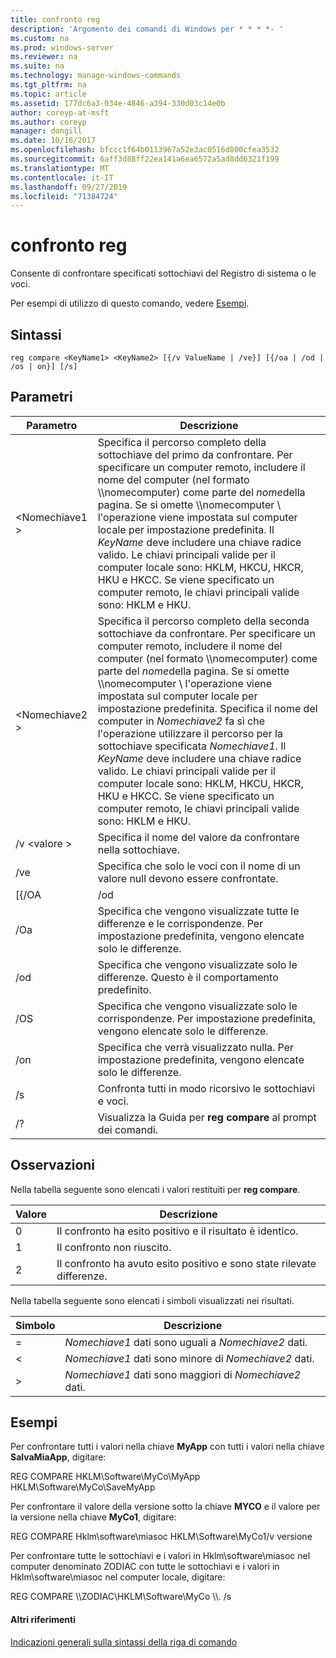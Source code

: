 ```yaml
---
title: confronto reg
description: 'Argomento dei comandi di Windows per * * * *- '
ms.custom: na
ms.prod: windows-server
ms.reviewer: na
ms.suite: na
ms.technology: manage-windows-commands
ms.tgt_pltfrm: na
ms.topic: article
ms.assetid: 177dc6a3-034e-4846-a394-330d03c14e0b
author: coreyp-at-msft
ms.author: coreyp
manager: dongill
ms.date: 10/16/2017
ms.openlocfilehash: bfccc1f64b0113967a52e3ac0516d800cfea3532
ms.sourcegitcommit: 6aff3d88ff22ea141a6ea6572a5ad8dd6321f199
ms.translationtype: MT
ms.contentlocale: it-IT
ms.lasthandoff: 09/27/2019
ms.locfileid: "71384724"
---
```

# <a name="reg-compare"></a>confronto reg



Consente di confrontare specificati sottochiavi del Registro di sistema o le voci.

Per esempi di utilizzo di questo comando, vedere [Esempi](#BKMK_examples).

## <a name="syntax"></a>Sintassi

```
reg compare <KeyName1> <KeyName2> [{/v ValueName | /ve}] [{/oa | /od | /os | on}] [/s]
```

## <a name="parameters"></a>Parametri

|    Parametro    |                                                                                                                                                                                                                                                                                          Descrizione                                                                                                                                                                                                                                                                                           |
|-----------------|------------------------------------------------------------------------------------------------------------------------------------------------------------------------------------------------------------------------------------------------------------------------------------------------------------------------------------------------------------------------------------------------------------------------------------------------------------------------------------------------------------------------------------------------------------------------------------------------|
|   \<Nomechiave1 >   |                                                               Specifica il percorso completo della sottochiave del primo da confrontare. Per specificare un computer remoto, includere il nome del computer (nel formato \\\\nomecomputer\) come parte del *nome*della pagina. Se si omette \\\\nomecomputer \ l'operazione viene impostata sul computer locale per impostazione predefinita. Il *KeyName* deve includere una chiave radice valido. Le chiavi principali valide per il computer locale sono: HKLM, HKCU, HKCR, HKU e HKCC. Se viene specificato un computer remoto, le chiavi principali valide sono: HKLM e HKU.                                                                |
|   \<Nomechiave2 >   | Specifica il percorso completo della seconda sottochiave da confrontare. Per specificare un computer remoto, includere il nome del computer (nel formato \\\\nomecomputer\) come parte del *nome*della pagina. Se si omette \\\\nomecomputer \ l'operazione viene impostata sul computer locale per impostazione predefinita. Specifica il nome del computer in *Nomechiave2* fa sì che l'operazione utilizzare il percorso per la sottochiave specificata *Nomechiave1*. Il *KeyName* deve includere una chiave radice valido. Le chiavi principali valide per il computer locale sono: HKLM, HKCU, HKCR, HKU e HKCC. Se viene specificato un computer remoto, le chiavi principali valide sono: HKLM e HKU. |
| /v \<valore > |                                                                                                                                                                                                                                                                     Specifica il nome del valore da confrontare nella sottochiave.                                                                                                                                                                                                                                                                      |
|       /ve       |                                                                                                                                                                                                                                                         Specifica che solo le voci con il nome di un valore null devono essere confrontate.                                                                                                                                                                                                                                                         |
|      [{/OA      |                                                                                                                                                                                                                                                                                              /od                                                                                                                                                                                                                                                                                               |
|       /Oa       |                                                                                                                                                                                                                                             Specifica che vengono visualizzate tutte le differenze e le corrispondenze. Per impostazione predefinita, vengono elencate solo le differenze.                                                                                                                                                                                                                                             |
|       /od       |                                                                                                                                                                                                                                                          Specifica che vengono visualizzate solo le differenze. Questo è il comportamento predefinito.                                                                                                                                                                                                                                                          |
|       /OS       |                                                                                                                                                                                                                                                    Specifica che vengono visualizzate solo le corrispondenze. Per impostazione predefinita, vengono elencate solo le differenze.                                                                                                                                                                                                                                                     |
|       /on       |                                                                                                                                                                                                                                                       Specifica che verrà visualizzato nulla. Per impostazione predefinita, vengono elencate solo le differenze.                                                                                                                                                                                                                                                        |
|       /s        |                                                                                                                                                                                                                                                                         Confronta tutti in modo ricorsivo le sottochiavi e voci.                                                                                                                                                                                                                                                                          |
|       /?        |                                                                                                                                                                                                                                                                    Visualizza la Guida per **reg compare** al prompt dei comandi.                                                                                                                                                                                                                                                                    |

## <a name="remarks"></a>Osservazioni

Nella tabella seguente sono elencati i valori restituiti per **reg compare**.

|Valore|Descrizione|
|-----|-----------|
|0|Il confronto ha esito positivo e il risultato è identico.|
|1|Il confronto non riuscito.|
|2|Il confronto ha avuto esito positivo e sono state rilevate differenze.|

Nella tabella seguente sono elencati i simboli visualizzati nei risultati.

|Simbolo|Descrizione|
|------|-----------|
|=|*Nomechiave1* dati sono uguali a *Nomechiave2* dati.|
|<|*Nomechiave1* dati sono minore di *Nomechiave2* dati.|
|>|*Nomechiave1* dati sono maggiori di *Nomechiave2* dati.|

## <a name="BKMK_examples"></a>Esempi

Per confrontare tutti i valori nella chiave **MyApp** con tutti i valori nella chiave **SalvaMiaApp**, digitare:

REG COMPARE HKLM\Software\MyCo\MyApp HKLM\Software\MyCo\SaveMyApp

Per confrontare il valore della versione sotto la chiave **MYCO** e il valore per la versione nella chiave **MyCo1**, digitare:

REG COMPARE Hklm\software\miasoc HKLM\Software\MyCo1/v versione

Per confrontare tutte le sottochiavi e i valori in Hklm\software\miasoc nel computer denominato ZODIAC con tutte le sottochiavi e i valori in Hklm\software\miasoc nel computer locale, digitare:

REG COMPARE \\\\ZODIAC\HKLM\Software\MyCo \\\\. /s

#### <a name="additional-references"></a>Altri riferimenti

[Indicazioni generali sulla sintassi della riga di comando](command-line-syntax-key.md)